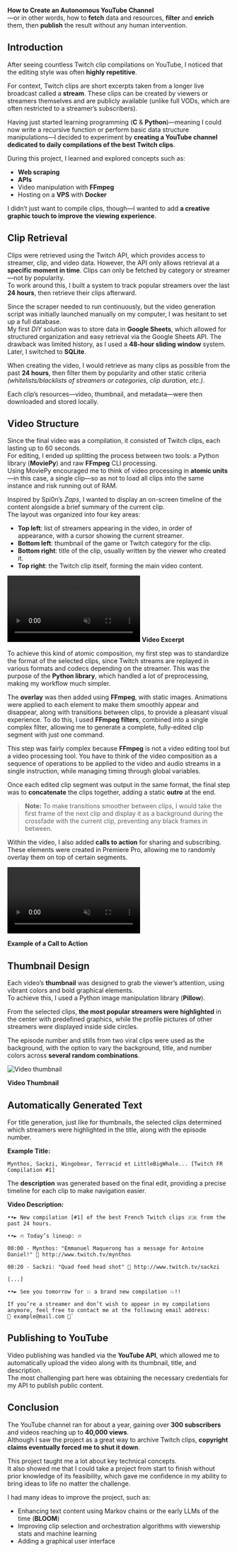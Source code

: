 
**How to Create an Autonomous YouTube Channel**  
—or in other words, how to **fetch** data and resources, **filter** and **enrich** them, then **publish** the result without any human intervention.

## Introduction

After seeing countless Twitch clip compilations on YouTube, I noticed that the editing style was often **highly repetitive**.

For context, Twitch clips are short excerpts taken from a longer live broadcast called a **stream**. These clips can be created by viewers or streamers themselves and are publicly available (unlike full VODs, which are often restricted to a streamer’s subscribers).

Having just started learning programming (**C** & **Python**)—meaning I could now write a recursive function or perform basic data structure manipulations—I decided to experiment by **creating a YouTube channel dedicated to daily compilations of the best Twitch clips**.

During this project, I learned and explored concepts such as:
- **Web scraping**
- **APIs**
- Video manipulation with **FFmpeg**
- Hosting on a **VPS** with **Docker**
    
I didn’t just want to compile clips, though—I wanted to add **a creative graphic touch to improve the viewing experience**.

## Clip Retrieval

Clips were retrieved using the Twitch API, which provides access to streamer, clip, and video data. However, the API only allows retrieval at a **specific moment in time**. Clips can only be fetched by category or streamer—not by popularity.  
To work around this, I built a system to track popular streamers over the last **24 hours**, then retrieve their clips afterward.

Since the scraper needed to run continuously, but the video generation script was initially launched manually on my computer, I was hesitant to set up a full database.  
My first _DIY_ solution was to store data in **Google Sheets**, which allowed for structured organization and easy retrieval via the Google Sheets API. The drawback was limited history, as I used a **48-hour sliding window** system. Later, I switched to **SQLite**.

When creating the video, I would retrieve as many clips as possible from the past **24 hours**, then filter them by popularity and other static criteria _(whitelists/blacklists of streamers or categories, clip duration, etc.)_.

Each clip’s resources—video, thumbnail, and metadata—were then downloaded and stored locally.

## Video Structure

Since the final video was a compilation, it consisted of Twitch clips, each lasting up to 60 seconds.  
For editing, I ended up splitting the process between two tools: a Python library (**MoviePy**) and raw **FFmpeg** CLI processing.  
Using MoviePy encouraged me to think of video processing in **atomic units**—in this case, a single clip—so as not to load all clips into the same instance and risk running out of RAM.

Inspired by Spi0n’s _Zaps_, I wanted to display an on-screen timeline of the content alongside a brief summary of the current clip.  
The layout was organized into four key areas:
- **Top left**: list of streamers appearing in the video, in order of appearance, with a cursor showing the current streamer.    
- **Bottom left**: thumbnail of the game or Twitch category for the clip.
- **Bottom right**: title of the clip, usually written by the viewer who created it.
- **Top right**: the Twitch clip itself, forming the main video content.
    

<video class="px-8" controls muted loop> <source src="/assets/auto_youtube_channel/video.mp4" type="video/mp4"> </video>
**Video Excerpt**

To achieve this kind of atomic composition, my first step was to standardize the format of the selected clips, since Twitch streams are replayed in various formats and codecs depending on the streamer. This was the purpose of the **Python library**, which handled a lot of preprocessing, making my workflow much simpler.

The **overlay** was then added using **FFmpeg**, with static images. Animations were applied to each element to make them smoothly appear and disappear, along with transitions between clips, to provide a pleasant visual experience. To do this, I used **FFmpeg filters**, combined into a single complex filter, allowing me to generate a complete, fully-edited clip segment with just one command.

This step was fairly complex because **FFmpeg** is not a video editing tool but a video processing tool. You have to think of the video composition as a sequence of operations to be applied to the video and audio streams in a single instruction, while managing timing through global variables.

Once each edited clip segment was output in the same format, the final step was to **concatenate** the clips together, adding a static **outro** at the end.

> **Note:** To make transitions smoother between clips, I would take the first frame of the next clip and display it as a background during the crossfade with the current clip, preventing any black frames in between.

Within the video, I also added **calls to action** for sharing and subscribing. These elements were created in Premiere Pro, allowing me to randomly overlay them on top of certain segments.

<video class="px-8" controls muted loop> <source src="/assets/auto_youtube_channel/call_to_action.mp4" type="video/mp4"> </video>

**Example of a Call to Action**

## Thumbnail Design

Each video’s **thumbnail** was designed to grab the viewer’s attention, using vibrant colors and bold graphical elements.  
To achieve this, I used a Python image manipulation library (**Pillow**).

From the selected clips, **the most popular streamers were highlighted** in the center with predefined graphics, while the profile pictures of other streamers were displayed inside side circles.

The episode number and stills from two viral clips were used as the background, with the option to vary the background, title, and number colors across **several random combinations**.

![Video thumbnail](/assets/auto_youtube_channel/thumbnail.jpg)

**Video Thumbnail**

## Automatically Generated Text

For title generation, just like for thumbnails, the selected clips determined which streamers were highlighted in the title, along with the episode number.

**Example Title:**

```
Mynthos, Sackzi, Wingobear, Terracid et LittleBigWhale... [Twitch FR Compilation #1]
```

The **description** was generated based on the final edit, providing a precise timeline for each clip to make navigation easier.

**Video Description:**

```
••► New compilation [#1] of the best French Twitch clips 🇫🇷 from the past 24 hours. 

••► 🔥 Today’s lineup: 🔥 

00:00 - Mynthos: "Emmanuel Maquerong has a message for Antoine Daniel!" 🔗 http://www.twitch.tv/mynthos 

00:20 - Sackzi: "Quad feed head shot" 🔗 http://www.twitch.tv/sackzi

[...]

••► See you tomorrow for 💥 a brand new compilation 💥!!

If you’re a streamer and don’t wish to appear in my compilations anymore, feel free to contact me at the following email address:
📧 example@mail.com 📧` 
```

## Publishing to YouTube

Video publishing was handled via the **YouTube API**, which allowed me to automatically upload the video along with its thumbnail, title, and description.  
The most challenging part here was obtaining the necessary credentials for my API to publish public content.

## Conclusion

The YouTube channel ran for about a year, gaining over **300 subscribers** and videos reaching up to **40,000 views**.  
Although I saw the project as a great way to archive Twitch clips, **copyright claims eventually forced me to shut it down**.

This project taught me a lot about key technical concepts.  
It also showed me that I could take a project from start to finish without prior knowledge of its feasibility, which gave me confidence in my ability to bring ideas to life no matter the challenge.

I had many ideas to improve the project, such as:
- Enhancing text content using Markov chains or the early LLMs of the time (**BLOOM**)
- Improving clip selection and orchestration algorithms with viewership stats and machine learning
- Adding a graphical user interface